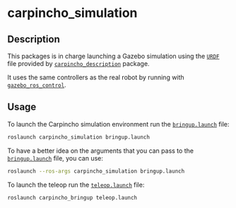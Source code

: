 # carpincho_simulation

## Description

This packages is in charge launching a Gazebo simulation using the [`URDF`](http://wiki.ros.org/urdf) file provided by 
[`carpincho_description`](../carpincho_description/) package.

It uses the same controllers as the real robot by running with [`gazebo_ros_control`](http://wiki.ros.org/gazebo_ros_control).

## Usage
To launch the Carpincho simulation environment run the [`bringup.launch`](launch/bringup.launch) file:

```sh
roslaunch carpincho_simulation bringup.launch
```

To have a better idea on the arguments that you can pass to the [`bringup.launch`](launch/bringup.launch) file, you can use:

```sh
roslaunch --ros-args carpincho_simulation bringup.launch
```

To launch the teleop run the [`teleop.launch`](../carpincho_bringup/launch/teleop.launch) file:

```sh
roslaunch carpincho_bringup teleop.launch
```
